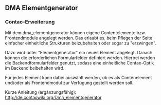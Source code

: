 ## DMA Elementgenerator

### Contao-Erweiterung

Mit dem dma_elementgenerator können eigene Contentelemente bzw. Frontendmodule angelegt werden. Das erlaubt es, beim Pflegen der Seite einfacher einheitliche Strukturen beizubehalten oder sogar zu "erzwingen".

Dazu wird unter "Elementgenerator" ein neues Element angelegt. Danach können die erforderlichen Formularfelder definiert werden. Hierbei werden die Backendformularfelder genutzt, sodass eine einheitliche Contao-Optik im Backend beibehalten wird.

Für jedes Element kann dabei auswählt werden, ob es als Contenelement und/oder als Frontendmodul zur Verfügung gestellt werden soll.

Kurze Anleitung (ergänzungsfähig): http://de.contaowiki.org/Dma_elementgenerator